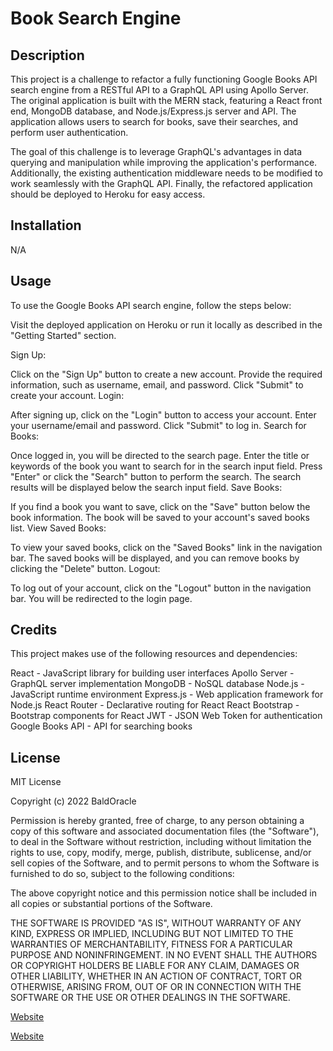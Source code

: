 # Book Search Engine


## Description

This project is a challenge to refactor a fully functioning Google Books API search engine from a RESTful API to a GraphQL API using Apollo Server. The original application is built with the MERN stack, featuring a React front end, MongoDB database, and Node.js/Express.js server and API. The application allows users to search for books, save their searches, and perform user authentication.

The goal of this challenge is to leverage GraphQL's advantages in data querying and manipulation while improving the application's performance. Additionally, the existing authentication middleware needs to be modified to work seamlessly with the GraphQL API. Finally, the refactored application should be deployed to Heroku for easy access.


## Installation

N/A

## Usage

To use the Google Books API search engine, follow the steps below:

Visit the deployed application on Heroku or run it locally as described in the "Getting Started" section.

Sign Up:

Click on the "Sign Up" button to create a new account.
Provide the required information, such as username, email, and password.
Click "Submit" to create your account.
Login:

After signing up, click on the "Login" button to access your account.
Enter your username/email and password.
Click "Submit" to log in.
Search for Books:

Once logged in, you will be directed to the search page.
Enter the title or keywords of the book you want to search for in the search input field.
Press "Enter" or click the "Search" button to perform the search.
The search results will be displayed below the search input field.
Save Books:

If you find a book you want to save, click on the "Save" button below the book information.
The book will be saved to your account's saved books list.
View Saved Books:

To view your saved books, click on the "Saved Books" link in the navigation bar.
The saved books will be displayed, and you can remove books by clicking the "Delete" button.
Logout:

To log out of your account, click on the "Logout" button in the navigation bar.
You will be redirected to the login page.

## Credits

This project makes use of the following resources and dependencies:

React - JavaScript library for building user interfaces
Apollo Server - GraphQL server implementation
MongoDB - NoSQL database
Node.js - JavaScript runtime environment
Express.js - Web application framework for Node.js
React Router - Declarative routing for React
React Bootstrap - Bootstrap components for React
JWT - JSON Web Token for authentication
Google Books API - API for searching books

## License

MIT License

Copyright (c) 2022 BaldOracle

Permission is hereby granted, free of charge, to any person obtaining a copy
of this software and associated documentation files (the "Software"), to deal
in the Software without restriction, including without limitation the rights
to use, copy, modify, merge, publish, distribute, sublicense, and/or sell
copies of the Software, and to permit persons to whom the Software is
furnished to do so, subject to the following conditions:

The above copyright notice and this permission notice shall be included in all
copies or substantial portions of the Software.

THE SOFTWARE IS PROVIDED "AS IS", WITHOUT WARRANTY OF ANY KIND, EXPRESS OR
IMPLIED, INCLUDING BUT NOT LIMITED TO THE WARRANTIES OF MERCHANTABILITY,
FITNESS FOR A PARTICULAR PURPOSE AND NONINFRINGEMENT. IN NO EVENT SHALL THE
AUTHORS OR COPYRIGHT HOLDERS BE LIABLE FOR ANY CLAIM, DAMAGES OR OTHER
LIABILITY, WHETHER IN AN ACTION OF CONTRACT, TORT OR OTHERWISE, ARISING FROM,
OUT OF OR IN CONNECTION WITH THE SOFTWARE OR THE USE OR OTHER DEALINGS IN THE
SOFTWARE.

[Website](https://baldoracle.github.io/BookSheet/)

[Website](https://rocky-falls-21630.herokuapp.com/)
